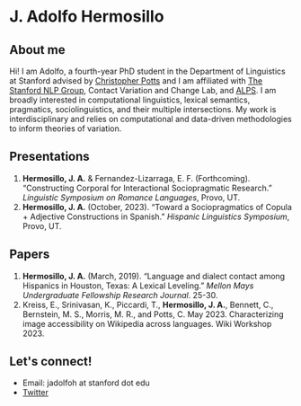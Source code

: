 
# J. Adolfo Hermosillo 


## About me
Hi! I am Adolfo, a fourth-year PhD student in the Department of Linguistics at Stanford advised by [Christopher Potts](https://web.stanford.edu/~cgpotts/) and I am affiliated with [The Stanford NLP Group](https://nlp.stanford.edu/), Contact Variation and Change Lab, and [ALPS](https://alpslab.stanford.edu/). I am broadly interested in computational linguistics, lexical semantics, pragmatics, sociolinguistics, and their multiple intersections. My work is interdisciplinary and relies on computational and data-driven methodologies to inform theories of variation.  


## Presentations
1. **Hermosillo, J. A.** & Fernandez-Lizarraga, E. F. (Forthcoming). “Constructing Corporal for Interactional Sociopragmatic Research.” _Linguistic Symposium on Romance Languages_, Provo, UT.
2. **Hermosillo, J. A.** (October, 2023). “Toward a Sociopragmatics of Copula + Adjective Constructions in Spanish.” _Hispanic Linguistics Symposium_, Provo, UT.


## Papers
1. **Hermosillo, J. A.** (March, 2019). “Language and dialect contact among Hispanics in Houston, Texas: A Lexical Leveling.” _Mellon Mays Undergraduate Fellowship Research Journal_. 25-30.
2. Kreiss, E., Srinivasan, K., Piccardi, T., **Hermosillo, J. A.**, Bennett, C., Bernstein, M. S., Morris, M. R., and Potts, C. May 2023. Characterizing image accessibility on Wikipedia across languages. Wiki Workshop 2023.

## Let's connect!
- Email: jadolfoh at stanford dot edu
- [Twitter](https://twitter.com/jadolfohe) 
